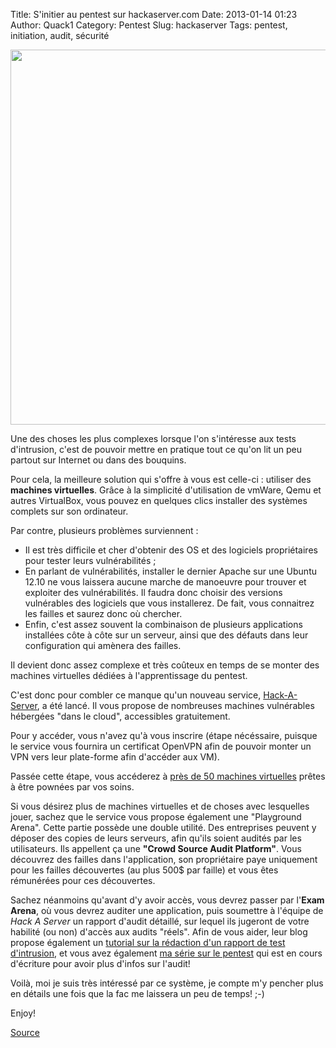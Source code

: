 Title: S'initier au pentest sur hackaserver.com
Date: 2013-01-14 01:23
Author: Quack1
Category: Pentest
Slug: hackaserver
Tags: pentest, initiation, audit, sécurité

<div align=center><img src="static/upload/hackaserver.png" width="600" align=center /></div>

Une des choses les plus complexes lorsque l'on s'intéresse aux tests d'intrusion, c'est de pouvoir mettre en pratique tout ce qu'on lit un peu partout sur Internet ou dans des bouquins.

Pour cela, la meilleure solution qui s'offre à vous est celle-ci : utiliser des **machines virtuelles**. Grâce à la simplicité d'utilisation de vmWare, Qemu et autres VirtualBox, vous pouvez en quelques clics installer des systèmes complets sur son ordinateur.

Par contre, plusieurs problèmes surviennent : 

- Il est très difficile et cher d'obtenir des OS et des logiciels propriétaires pour tester leurs vulnérabilités ;
- En parlant de vulnérabilités, installer le dernier Apache sur une Ubuntu 12.10 ne vous laissera aucune marche de manoeuvre pour trouver et exploiter des vulnérabilités. Il faudra donc choisir des versions vulnérables des logiciels que vous installerez. De fait, vous connaitrez les failles et saurez donc où chercher.
- Enfin, c'est assez souvent la combinaison de plusieurs applications installées côte à côte sur un serveur, ainsi que des défauts dans leur configuration qui amènera des failles.

Il devient donc assez complexe et très coûteux en temps de se monter des machines virtuelles dédiées à l'apprentissage du pentest.

C'est donc pour combler ce manque qu'un nouveau service, [Hack-A-Server](https://hackaserver.com "Hack-A-Server"), a été lancé. Il vous propose de nombreuses machines vulnérables hébergées "dans le cloud", accessibles gratuitement.

Pour y accéder, vous n'avez qu'à vous inscrire (étape nécéssaire, puisque le service vous fournira un certificat OpenVPN afin de pouvoir monter un VPN vers leur plate-forme afin d'accéder aux VM).

Passée cette étape, vous accéderez à [près de 50 machines virtuelles](https://hackaserver.com/arena/training) prêtes à être pownées par vos soins.

Si vous désirez plus de machines virtuelles et de choses avec lesquelles jouer, sachez que le service vous propose également une "Playground Arena". Cette partie possède une double utilité. Des entreprises peuvent y déposer des copies de leurs serveurs, afin qu'ils soient audités par les utilisateurs. Ils appellent ça une **"Crowd Source Audit Platform"**. Vous découvrez des failles dans l'application, son propriétaire paye uniquement pour les failles découvertes (au plus 500$ par faille) et vous êtes rémunérées pour ces découvertes.

Sachez néanmoins qu'avant d'y avoir accès, vous devrez passer par l'**Exam Arena**, où vous devrez auditer une application, puis soumettre à l'équipe de _Hack A Server_ un rapport d'audit détaillé, sur lequel ils jugeront de votre habilité (ou non) d'accès aux audits "réels". Afin de vous aider, leur blog propose également un [tutorial sur la rédaction d'un rapport de test d'intrusion](http://blog.hackaserver.com/howto-complete-a-penetration-test-report-guideline/), et vous avez également [ma série sur le pentest](./tag/serie_pentest.html "Tag : serie_pentest") qui est en cours d'écriture pour avoir plus d'infos sur l'audit!

Voilà, moi je suis très intéressé par ce système, je compte m'y pencher plus en détails une fois que la fac me laissera un peu de temps! ;-)

Enjoy!

[Source](https://community.rapid7.com/community/metasploit/blog/2013/01/08/free-metasploit-penetration-testing-lab-in-the-cloud?goback=.gde_100569_member_202314374 "Source")
